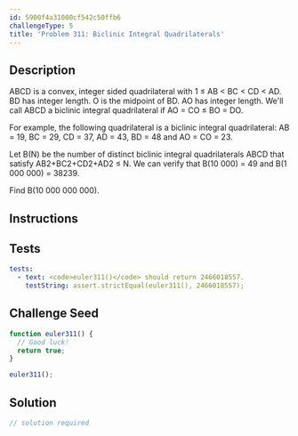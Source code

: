 ```yaml
---
id: 5900f4a31000cf542c50ffb6
challengeType: 5
title: 'Problem 311: Biclinic Integral Quadrilaterals'
---
```


## Description
<section id='description'>
ABCD is a convex, integer sided quadrilateral with 1 ≤ AB < BC < CD < AD.
BD has integer length. O is the midpoint of BD. AO has integer length.
We'll call ABCD a biclinic integral quadrilateral if AO = CO ≤ BO = DO.

For example, the following quadrilateral is a biclinic integral quadrilateral:
AB = 19, BC = 29, CD = 37, AD = 43, BD = 48 and AO = CO = 23.




Let B(N) be the number of distinct biclinic integral quadrilaterals ABCD that satisfy AB2+BC2+CD2+AD2 ≤ N.
We can verify that B(10 000) = 49 and B(1 000 000) = 38239.


Find B(10 000 000 000).
</section>

## Instructions
<section id='instructions'>

</section>

## Tests
<section id='tests'>

```yml
tests:
  - text: <code>euler311()</code> should return 2466018557.
    testString: assert.strictEqual(euler311(), 2466018557);

```

</section>

## Challenge Seed
<section id='challengeSeed'>

<div id='js-seed'>

```js
function euler311() {
  // Good luck!
  return true;
}

euler311();
```

</div>



</section>

## Solution
<section id='solution'>

```js
// solution required
```

</section>

